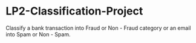# LP2-Classification-Project
Classify a bank transaction into Fraud or Non - Fraud category or an email into Spam or Non - Spam.
